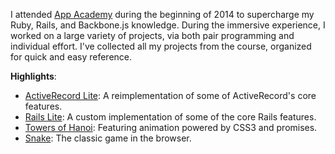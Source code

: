 I attended [App Academy][aa] during the beginning of 2014 to supercharge my Ruby,
Rails, and Backbone.js knowledge. During the immersive experience, I worked
on a large variety of projects, via both pair programming and individual
effort. I've collected all my projects from the course, organized for quick
and easy reference.

**Highlights**:

* [ActiveRecord Lite][ar_lite]: A reimplementation of some of ActiveRecord's
  core features.
* [Rails Lite][rails_lite]: A custom implementation of some of the core Rails
  features.
* [Towers of Hanoi][hanoi]: Featuring animation powered by CSS3 and promises.
* [Snake][snake]: The classic game in the browser.

[aa]: http://www.appacademy.io/
[ar_lite]: https://github.com/whastings/active_record_lite
[hanoi]: http://objectdotcreate.net/app-academy-projects/javascript/hanoi_ui/index.html
[rails_lite]: https://github.com/whastings/rails_lite
[snake]: http://objectdotcreate.net/app-academy-projects/javascript/snake/index.html
